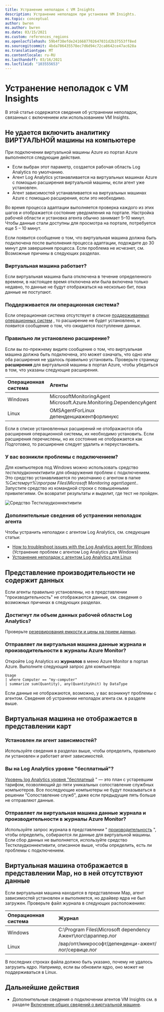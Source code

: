 ```yaml
---
title: Устранение неполадок с VM Insights
description: Устранение неполадок при установке VM Insights.
ms.topic: conceptual
author: bwren
ms.author: bwren
ms.date: 03/15/2021
ms.custom: references_regions
ms.openlocfilehash: 59b4f38efde2416687702647031d2b37553ff8ed
ms.sourcegitcommit: 4bda786435578ec7d6d94c72ca8642ce47ac628a
ms.translationtype: MT
ms.contentlocale: ru-RU
ms.lasthandoff: 03/16/2021
ms.locfileid: "103555653"
---
```

# <a name="troubleshoot-vm-insights"></a>Устранение неполадок с VM Insights
В этой статье содержатся сведения об устранении неполадок, связанных с включением или использованием VM Insights.

## <a name="cannot-enable-vm-insights-on-a-machine"></a>Не удается включить аналитику ВИРТУАЛЬНОЙ машины на компьютере
При подключении виртуальной машины Azure из портал Azure выполняются следующие действия.

- Если выбран этот параметр, создается рабочая область Log Analytics по умолчанию.
- Агент Log Analytics устанавливается на виртуальных машинах Azure с помощью расширения виртуальной машины, если агент уже установлен.
- Агент зависимостей устанавливается на виртуальных машинах Azure с помощью расширения, если это необходимо.
  
Во время процесса адаптации выполняется проверка каждого из этих шагов и отображается состояние уведомления на портале. Настройка рабочей области и установка агента обычно занимает 5–10 минут. Чтобы данные стали доступны для просмотра на портале, потребуется еще 5 – 10 минут.

Если появится сообщение о том, что виртуальная машина должна быть подключена после выполнения процесса адаптации, подождите до 30 минут для завершения процесса. Если проблема не исчезнет, см. Возможные причины в следующих разделах.

### <a name="is-the-virtual-machine-running"></a>Виртуальная машина работает?
 Если виртуальная машина была отключена в течение определенного времени, в настоящее время отключена или была включена только недавно, то данные не будут отображаться на несколько бит, пока данные не поступают.

### <a name="is-the-operating-system-supported"></a>Поддерживается ли операционная система?
Если операционная система отсутствует в списке [поддерживаемых операционных систем](vminsights-enable-overview.md#supported-operating-systems) , то расширение не будет установлено, и появится сообщение о том, что ожидается поступление данных.

### <a name="did-the-extension-install-properly"></a>Правильно ли установлено расширение?
Если вы по-прежнему видите сообщение о том, что виртуальная машина должна быть подключена, это может означать, что одно или оба расширения не удалось правильно установить. Проверьте страницу **расширения** для виртуальной машины в портал Azure, чтобы убедиться в том, что указаны следующие расширения.

| Операционная система | Агенты | 
|:---|:---|
| Windows | MicrosoftMonitoringAgent<br>Microsoft.Azure.Monitoring.DependencyAgent |
| Linux | OMSAgentForLinux<br>депенденциажентфорлинукс |

Если в списке установленных расширений не отображаются оба расширения операционной системы, их необходимо установить. Если расширения перечислены, но их состояние не отображается как *Подготовка*, то расширение следует удалить и переустановить.

### <a name="do-you-have-connectivity-issues"></a>У вас возникли проблемы с подключением?
Для компьютеров под Windows можно использовать средство  *тестклаудконнективити* для обнаружения проблем с подключением. Это средство устанавливается по умолчанию с агентом в папке *%Системрут%\програм Files\Microsoft Monitoring agent\agent.*. Запустите средство из командной строки с повышенными привилегиями. Он возвратит результаты и выделит, где тест не пройден. 

![Средство Тестклаудконнективити](media/vminsights-troubleshoot/test-cloud-connectivity.png)

### <a name="more-agent-troubleshooting"></a>Дополнительные сведения об устранении неполадок агента

Чтобы устранить неполадки с агентом Log Analytics, см. следующие статьи:

- [How to troubleshoot issues with the Log Analytics agent for Windows](../agents/agent-windows-troubleshoot.md) (Устранение проблем с агентом Log Analytics для Windows)
- [Устранение неполадок с агентом Log Analytics для Linux](../agents/agent-linux-troubleshoot.md)

## <a name="performance-view-has-no-data"></a>Представление производительности не содержит данных
Если агенты правильно установлены, но в представлении "производительность" не отображаются данные, см. сведения о возможных причинах в следующих разделах.

### <a name="has-your-log-analytics-workspace-reached-its-data-limit"></a>Достигнут ли объем данных рабочей области Log Analytics?
Проверьте [резервирования емкости и цены на прием данных](https://azure.microsoft.com/pricing/details/monitor/).

### <a name="is-your-virtual-machine-sending-log-and-performance-data-to-azure-monitor-logs"></a>Отправляет ли виртуальная машина данные журнала и производительности в журналы Azure Monitor?

Откройте Log Analytics из **журналов** в меню Azure Monitor в портал Azure. Выполните следующий запрос для компьютера:

```kuso
Usage 
| where Computer == "my-computer" 
| summarize sum(Quantity), any(QuantityUnit) by DataType
```

Если данные не отображаются, возможно, у вас возникнут проблемы с агентом. Сведения об устранении неполадок агента см. в разделе выше.

## <a name="virtual-machine-doesnt-appear-in-map-view"></a>Виртуальная машина не отображается в представлении карт

### <a name="is-the-dependency-agent-installed"></a>Установлен ли агент зависимостей?
 Используйте сведения в разделах выше, чтобы определить, правильно ли установлен и работает агент зависимостей.

### <a name="are-you-on-the-log-analytics-free-tier"></a>Вы на Log Analytics уровне "бесплатный"?
[Уровень log Analytics уровня "бесплатный](https://azure.microsoft.com/pricing/details/monitor/) " — это план с устаревшим тарифом, позволяющий до пяти уникальных сопоставление службных компьютеров. Все последующие компьютеры не будут показываться в решении "Сопоставление служб", даже если предыдущие пять больше не отправляют данные.

### <a name="is-your-virtual-machine-sending-log-and-performance-data-to-azure-monitor-logs"></a>Отправляет ли виртуальная машина данные журнала и производительности в журналы Azure Monitor?
Используйте запрос журнала в представлении " [производительность](#performance-view-has-no-data) ", чтобы определить, собираются ли данные для виртуальной машины. Если сбор данных не выполняется, используйте средство Тестклаудконнективити, описанное выше, чтобы определить, есть ли проблемы с подключением.


## <a name="virtual-machine-appears-in-map-view-but-has-missing-data"></a>Виртуальная машина отображается в представлении Map, но в ней отсутствуют данные
Если виртуальная машина находится в представлении Map, агент зависимостей установлен и выполняется, но драйвер ядра не был загружен. Проверьте файл журнала в следующих расположениях:

| Операционная система | Журнал | 
|:---|:---|
| Windows | C:\Program Files\Microsoft dependency Ажент\логс\враппер.лог |
| Linux | /вар/опт/микрософт/депенденци-ажент/лог/сервице.лог |

В последних строках файла должно быть указано, почему не удалось загрузить ядро. Например, если вы обновили ядро, оно может не поддерживаться в Linux.
## <a name="next-steps"></a>Дальнейшие действия

- Дополнительные сведения о подключении агентов VM Insights см. в разделе [Включение общих сведений о виртуальной машине](vminsights-enable-overview.md).
